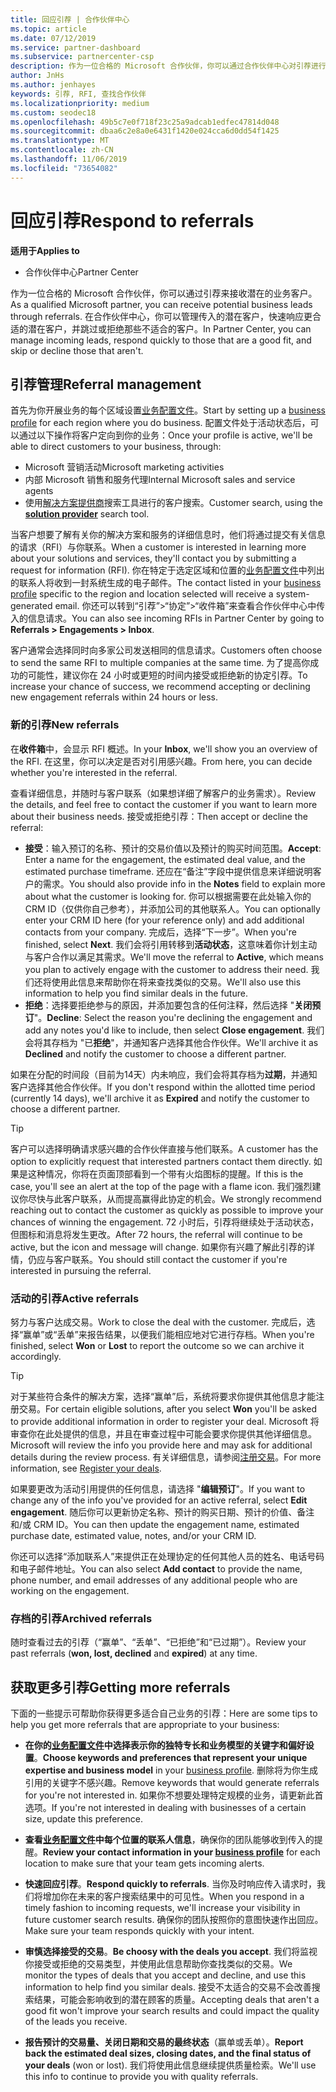 ```yaml
---
title: 回应引荐 | 合作伙伴中心
ms.topic: article
ms.date: 07/12/2019
ms.service: partner-dashboard
ms.subservice: partnercenter-csp
description: 作为一位合格的 Microsoft 合作伙伴，你可以通过合作伙伴中心对引荐进行评估、协商和回应。
author: JnHs
ms.author: jenhayes
keywords: 引荐, RFI, 查找合作伙伴
ms.localizationpriority: medium
ms.custom: seodec18
ms.openlocfilehash: 49b5c7e0f718f23c25a9adcab1edfec47814d048
ms.sourcegitcommit: dbaa6c2e8a0e6431f1420e024cca6d0dd54f1425
ms.translationtype: MT
ms.contentlocale: zh-CN
ms.lasthandoff: 11/06/2019
ms.locfileid: "73654082"
---
```

# <a name="respond-to-referrals"></a><span data-ttu-id="35a38-104">回应引荐</span><span class="sxs-lookup"><span data-stu-id="35a38-104">Respond to referrals</span></span>

<span data-ttu-id="35a38-105">**适用于**</span><span class="sxs-lookup"><span data-stu-id="35a38-105">**Applies to**</span></span>

-  <span data-ttu-id="35a38-106">合作伙伴中心</span><span class="sxs-lookup"><span data-stu-id="35a38-106">Partner Center</span></span>

<span data-ttu-id="35a38-107">作为一位合格的 Microsoft 合作伙伴，你可以通过引荐来接收潜在的业务客户。</span><span class="sxs-lookup"><span data-stu-id="35a38-107">As a qualified Microsoft partner, you can receive potential business leads through referrals.</span></span> <span data-ttu-id="35a38-108">在合作伙伴中心，你可以管理传入的潜在客户，快速响应更合适的潜在客户，并跳过或拒绝那些不适合的客户。</span><span class="sxs-lookup"><span data-stu-id="35a38-108">In Partner Center, you can manage incoming leads, respond quickly to those that are a good fit, and skip or decline those that aren't.</span></span> 

## <a name="referral-management"></a><span data-ttu-id="35a38-109">引荐管理</span><span class="sxs-lookup"><span data-stu-id="35a38-109">Referral management</span></span>

<span data-ttu-id="35a38-110">首先为你开展业务的每个区域设置[业务配置文件](create-a-marketing-profile.md)。</span><span class="sxs-lookup"><span data-stu-id="35a38-110">Start by setting up a [business profile](create-a-marketing-profile.md) for each region where you do business.</span></span> <span data-ttu-id="35a38-111">配置文件处于活动状态后，可以通过以下操作将客户定向到你的业务：</span><span class="sxs-lookup"><span data-stu-id="35a38-111">Once your profile is active, we'll be able to direct customers to your business, through:</span></span>

*  <span data-ttu-id="35a38-112">Microsoft 营销活动</span><span class="sxs-lookup"><span data-stu-id="35a38-112">Microsoft marketing activities</span></span>
*  <span data-ttu-id="35a38-113">内部 Microsoft 销售和服务代理</span><span class="sxs-lookup"><span data-stu-id="35a38-113">Internal Microsoft sales and service agents</span></span>
*  <span data-ttu-id="35a38-114">使用[解决方案提供商](https://www.microsoft.com/solution-providers/home)搜索工具进行的客户搜索。</span><span class="sxs-lookup"><span data-stu-id="35a38-114">Customer search, using the **[solution provider](https://www.microsoft.com/solution-providers/home)** search tool.</span></span>

<span data-ttu-id="35a38-115">当客户想要了解有关你的解决方案和服务的详细信息时，他们将通过提交有关信息的请求（RFI）与你联系。</span><span class="sxs-lookup"><span data-stu-id="35a38-115">When a customer is interested in learning more about your solutions and services, they'll contact you by submitting a request for information (RFI).</span></span> <span data-ttu-id="35a38-116">你在特定于选定区域和位置的[业务配置文件](create-a-marketing-profile.md)中列出的联系人将收到一封系统生成的电子邮件。</span><span class="sxs-lookup"><span data-stu-id="35a38-116">The contact listed in your [business profile](create-a-marketing-profile.md) specific to the region and location selected will receive a system-generated email.</span></span> <span data-ttu-id="35a38-117">你还可以转到“引荐”>“协定”>“收件箱”来查看合作伙伴中心中传入的信息请求。</span><span class="sxs-lookup"><span data-stu-id="35a38-117">You can also see incoming RFIs in Partner Center by going to **Referrals > Engagements > Inbox**.</span></span>

<span data-ttu-id="35a38-118">客户通常会选择同时向多家公司发送相同的信息请求。</span><span class="sxs-lookup"><span data-stu-id="35a38-118">Customers often choose to send the same RFI to multiple companies at the same time.</span></span> <span data-ttu-id="35a38-119">为了提高你成功的可能性，建议你在 24 小时或更短的时间内接受或拒绝新的协定引荐。</span><span class="sxs-lookup"><span data-stu-id="35a38-119">To increase your chance of success, we recommend accepting or declining new engagement referrals within 24 hours or less.</span></span>

### <a name="new-referrals"></a><span data-ttu-id="35a38-120">新的引荐</span><span class="sxs-lookup"><span data-stu-id="35a38-120">New referrals</span></span>

<span data-ttu-id="35a38-121">在**收件箱**中，会显示 RFI 概述。</span><span class="sxs-lookup"><span data-stu-id="35a38-121">In your **Inbox**, we'll show you an overview of the RFI.</span></span> <span data-ttu-id="35a38-122">在这里，你可以决定是否对引用感兴趣。</span><span class="sxs-lookup"><span data-stu-id="35a38-122">From here, you can decide whether you're interested in the referral.</span></span>

<span data-ttu-id="35a38-123">查看详细信息，并随时与客户联系（如果想详细了解客户的业务需求）。</span><span class="sxs-lookup"><span data-stu-id="35a38-123">Review the details, and feel free to contact the customer if you want to learn more about their business needs.</span></span> <span data-ttu-id="35a38-124">接受或拒绝引荐：</span><span class="sxs-lookup"><span data-stu-id="35a38-124">Then accept or decline the referral:</span></span>

*  <span data-ttu-id="35a38-125">**接受**：输入预订的名称、预计的交易价值以及预计的购买时间范围。</span><span class="sxs-lookup"><span data-stu-id="35a38-125">**Accept**: Enter a name for the engagement, the estimated deal value, and the estimated purchase timeframe.</span></span> <span data-ttu-id="35a38-126">还应在“备注”字段中提供信息来详细说明客户的需求。</span><span class="sxs-lookup"><span data-stu-id="35a38-126">You should also provide info in the **Notes** field to explain more about what the customer is looking for.</span></span> <span data-ttu-id="35a38-127">你可以根据需要在此处输入你的 CRM ID（仅供你自己参考），并添加公司的其他联系人。</span><span class="sxs-lookup"><span data-stu-id="35a38-127">You can optionally enter your CRM ID here (for your reference only) and add additional contacts from your company.</span></span> <span data-ttu-id="35a38-128">完成后，选择“下一步”。</span><span class="sxs-lookup"><span data-stu-id="35a38-128">When you're finished, select **Next**.</span></span> <span data-ttu-id="35a38-129">我们会将引用转移到**活动状态**，这意味着你计划主动与客户合作以满足其需求。</span><span class="sxs-lookup"><span data-stu-id="35a38-129">We'll move the referral to **Active**, which means you plan to actively engage with the customer to address their need.</span></span> <span data-ttu-id="35a38-130">我们还将使用此信息来帮助你在将来查找类似的交易。</span><span class="sxs-lookup"><span data-stu-id="35a38-130">We'll also use this information to help you find similar deals in the future.</span></span>
*  <span data-ttu-id="35a38-131">**拒绝**：选择要拒绝参与的原因，并添加要包含的任何注释，然后选择 "**关闭预订**"。</span><span class="sxs-lookup"><span data-stu-id="35a38-131">**Decline**: Select the reason you're declining the engagement and add any notes you'd like to include, then select **Close engagement**.</span></span> <span data-ttu-id="35a38-132">我们会将其存档为 "已**拒绝**"，并通知客户选择其他合作伙伴。</span><span class="sxs-lookup"><span data-stu-id="35a38-132">We'll archive it as **Declined** and notify the customer to choose a different partner.</span></span>

<span data-ttu-id="35a38-133">如果在分配的时间段（目前为14天）内未响应，我们会将其存档为**过期**，并通知客户选择其他合作伙伴。</span><span class="sxs-lookup"><span data-stu-id="35a38-133">If you don't respond within the allotted time period (currently 14 days), we'll archive it as **Expired** and notify the customer to choose a different partner.</span></span>

> [!TIP]
> <span data-ttu-id="35a38-134">客户可以选择明确请求感兴趣的合作伙伴直接与他们联系。</span><span class="sxs-lookup"><span data-stu-id="35a38-134">A customer has the option to explicitly request that interested partners contact them directly.</span></span> <span data-ttu-id="35a38-135">如果是这种情况，你将在页面顶部看到一个带有火焰图标的提醒。</span><span class="sxs-lookup"><span data-stu-id="35a38-135">If this is the case, you'll see an alert at the top of the page with a flame icon.</span></span> <span data-ttu-id="35a38-136">我们强烈建议你尽快与此客户联系，从而提高赢得此协定的机会。</span><span class="sxs-lookup"><span data-stu-id="35a38-136">We strongly recommend reaching out to contact the customer as quickly as possible to improve your chances of winning the engagement.</span></span> <span data-ttu-id="35a38-137">72 小时后，引荐将继续处于活动状态，但图标和消息将发生更改。</span><span class="sxs-lookup"><span data-stu-id="35a38-137">After 72 hours, the referral will continue to be active, but the icon and message will change.</span></span> <span data-ttu-id="35a38-138">如果你有兴趣了解此引荐的详情，仍应与客户联系。</span><span class="sxs-lookup"><span data-stu-id="35a38-138">You should still contact the customer if you're interested in pursuing the referral.</span></span>

### <a name="active-referrals"></a><span data-ttu-id="35a38-139">活动的引荐</span><span class="sxs-lookup"><span data-stu-id="35a38-139">Active referrals</span></span>

<span data-ttu-id="35a38-140">努力与客户达成交易。</span><span class="sxs-lookup"><span data-stu-id="35a38-140">Work to close the deal with the customer.</span></span> <span data-ttu-id="35a38-141">完成后，选择“赢单”或“丢单”来报告结果，以便我们能相应地对它进行存档。</span><span class="sxs-lookup"><span data-stu-id="35a38-141">When you're finished, select **Won** or **Lost** to report the outcome so we can archive it accordingly.</span></span>

> [!TIP]
> <span data-ttu-id="35a38-142">对于某些符合条件的解决方案，选择“赢单”后，系统将要求你提供其他信息才能注册交易。</span><span class="sxs-lookup"><span data-stu-id="35a38-142">For certain eligible solutions, after you select **Won** you'll be asked to provide additional information in order to register your deal.</span></span> <span data-ttu-id="35a38-143">Microsoft 将审查你在此处提供的信息，并且在审查过程中可能会要求你提供其他详细信息。</span><span class="sxs-lookup"><span data-stu-id="35a38-143">Microsoft will review the info you provide here and may ask for additional details during the review process.</span></span> <span data-ttu-id="35a38-144">有关详细信息，请参阅[注册交易](register-deals.md)。</span><span class="sxs-lookup"><span data-stu-id="35a38-144">For more information, see [Register your deals](register-deals.md).</span></span>

<span data-ttu-id="35a38-145">如果要更改为活动引用提供的任何信息，请选择 "**编辑预订**"。</span><span class="sxs-lookup"><span data-stu-id="35a38-145">If you want to change any of the info you've provided for an active referral, select **Edit engagement**.</span></span> <span data-ttu-id="35a38-146">随后你可以更新协定名称、预计的购买日期、预计的价值、备注和/或 CRM ID。</span><span class="sxs-lookup"><span data-stu-id="35a38-146">You can then update the engagement name, estimated purchase date, estimated value, notes, and/or your CRM ID.</span></span>

<span data-ttu-id="35a38-147">你还可以选择“添加联系人”来提供正在处理协定的任何其他人员的姓名、电话号码和电子邮件地址。</span><span class="sxs-lookup"><span data-stu-id="35a38-147">You can also select **Add contact** to provide the name, phone number, and email addresses of any additional people who are working on the engagement.</span></span>


### <a name="archived-referrals"></a><span data-ttu-id="35a38-148">存档的引荐</span><span class="sxs-lookup"><span data-stu-id="35a38-148">Archived referrals</span></span>

<span data-ttu-id="35a38-149">随时查看过去的引荐（“赢单”、“丢单”、“已拒绝”和“已过期”）。</span><span class="sxs-lookup"><span data-stu-id="35a38-149">Review your past referrals (**won, lost, declined** and **expired**) at any time.</span></span> 

## <a name="getting-more-referrals"></a><span data-ttu-id="35a38-150">获取更多引荐</span><span class="sxs-lookup"><span data-stu-id="35a38-150">Getting more referrals</span></span>

<span data-ttu-id="35a38-151">下面的一些提示可帮助你获得更多适合自己业务的引荐：</span><span class="sxs-lookup"><span data-stu-id="35a38-151">Here are some tips to help you get more referrals that are appropriate to your business:</span></span>

*  <span data-ttu-id="35a38-152">**在你的[业务配置文件](create-a-marketing-profile.md)中选择表示你的独特专长和业务模型的关键字和偏好设置**。</span><span class="sxs-lookup"><span data-stu-id="35a38-152">**Choose keywords and preferences that represent your unique expertise and business model** in your [business profile](create-a-marketing-profile.md).</span></span> <span data-ttu-id="35a38-153">删除将为你生成引用的关键字不感兴趣。</span><span class="sxs-lookup"><span data-stu-id="35a38-153">Remove keywords that would generate referrals for you're not interested in.</span></span> <span data-ttu-id="35a38-154">如果你不想要处理特定规模的业务，请更新此首选项。</span><span class="sxs-lookup"><span data-stu-id="35a38-154">If you're not interested in dealing with businesses of a certain size, update this preference.</span></span>

*  <span data-ttu-id="35a38-155">**查看[业务配置文件](create-a-marketing-profile.md)中每个位置的联系人信息**，确保你的团队能够收到传入的提醒。</span><span class="sxs-lookup"><span data-stu-id="35a38-155">**Review your contact information in your [business profile](create-a-marketing-profile.md)** for each location to make sure that your team gets incoming alerts.</span></span>

*  <span data-ttu-id="35a38-156">**快速回应引荐**。</span><span class="sxs-lookup"><span data-stu-id="35a38-156">**Respond quickly to referrals**.</span></span> <span data-ttu-id="35a38-157">当你及时响应传入请求时，我们将增加你在未来的客户搜索结果中的可见性。</span><span class="sxs-lookup"><span data-stu-id="35a38-157">When you respond in a timely fashion to incoming requests, we'll increase your visibility in future customer search results.</span></span> <span data-ttu-id="35a38-158">确保你的团队按照你的意图快速作出回应。</span><span class="sxs-lookup"><span data-stu-id="35a38-158">Make sure your team responds quickly with your intent.</span></span>

*  <span data-ttu-id="35a38-159">**审慎选择接受的交易**。</span><span class="sxs-lookup"><span data-stu-id="35a38-159">**Be choosy with the deals you accept**.</span></span> <span data-ttu-id="35a38-160">我们将监视你接受或拒绝的交易类型，并使用此信息帮助你查找类似的交易。</span><span class="sxs-lookup"><span data-stu-id="35a38-160">We monitor the types of deals that you accept and decline, and use this information to help find you similar deals.</span></span> <span data-ttu-id="35a38-161">接受不太适合的交易不会改善搜索结果，可能会影响收到的潜在顾客的质量。</span><span class="sxs-lookup"><span data-stu-id="35a38-161">Accepting deals that aren't a good fit won't improve your search results and could impact the quality of the leads you receive.</span></span>

*  <span data-ttu-id="35a38-162">**报告预计的交易量、关闭日期和交易的最终状态**（赢单或丢单）。</span><span class="sxs-lookup"><span data-stu-id="35a38-162">**Report back the estimated deal sizes, closing dates, and the final status of your deals** (won or lost).</span></span> <span data-ttu-id="35a38-163">我们将使用此信息继续提供质量检索。</span><span class="sxs-lookup"><span data-stu-id="35a38-163">We'll use this info to continue to provide you with quality referrals.</span></span>
